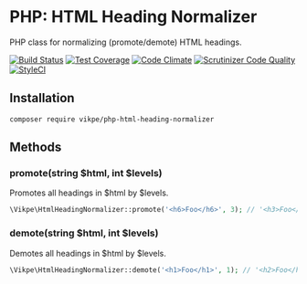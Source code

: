 # PHP: HTML Heading Normalizer
PHP class for normalizing (promote/demote) HTML headings.

[![Build Status](https://travis-ci.org/vikpe/php-html-heading-normalizer.svg?branch=master)](https://travis-ci.org/vikpe/php-html-heading-normalizer)
[![Test Coverage](https://codeclimate.com/github/vikpe/php-html-heading-normalizer/badges/coverage.svg)](https://codeclimate.com/github/vikpe/php-html-heading-normalizer/coverage)
[![Code Climate](https://codeclimate.com/github/vikpe/php-html-heading-normalizer/badges/gpa.svg)](https://codeclimate.com/github/vikpe/php-html-heading-normalizer)
[![Scrutinizer Code Quality](https://scrutinizer-ci.com/g/vikpe/php-html-heading-normalizer/badges/quality-score.png?b=master)](https://scrutinizer-ci.com/g/vikpe/php-html-heading-normalizer/?branch=master)
[![StyleCI](https://styleci.io/repos/77139895/shield?branch=master)](https://styleci.io/repos/77139895)

## Installation
```
composer require vikpe/php-html-heading-normalizer
```

## Methods
### promote(string $html, int $levels)
Promotes all headings in $html by $levels.

```php
\Vikpe\HtmlHeadingNormalizer::promote('<h6>Foo</h6>', 3); // '<h3>Foo</h3>'
```

### demote(string $html, int $levels)
Demotes all headings in $html by $levels.
```php
\Vikpe\HtmlHeadingNormalizer::demote('<h1>Foo</h1>', 1); // '<h2>Foo</h2>'
```
